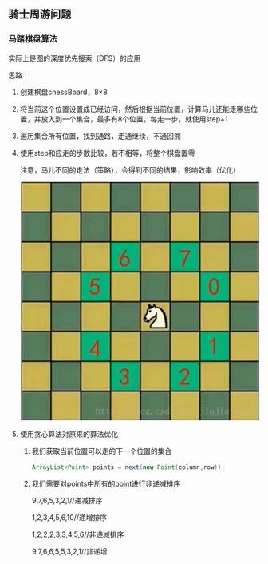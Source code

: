 ## 骑士周游问题

### 马踏棋盘算法

实际上是图的深度优先搜索（DFS）的应用

思路：

1. 创建棋盘chessBoard，8×8

2. 将当前这个位置设置成已经访问，然后根据当前位置，计算马儿还能走哪些位置，并放入到一个集合，最多有8个位置，每走一步，就使用step+1

3. 遍历集合所有位置，找到通路，走通继续，不通回溯

4. 使用step和应走的步数比较，若不相等，将整个棋盘置零

   注意，马儿不同的走法（策略），会得到不同的结果，影响效率（优化）
   
   ![image-20210614141657983](img/image-20210614141657983.png)
   
5. 使用贪心算法对原来的算法优化

   1. 我们获取当前位置可以走的下一个位置的集合

      ```java
      ArrayList<Point> points = next(new Point(column,row));
      ```

   2. 我们需要对points中所有的point进行非递减排序

      9,7,6,5,3,2,1//递减排序

      1,2,3,4,5,6,10//递增排序

      1,2,2,2,3,3,4,5,6//非递减排序

      9,7,6,6,5,5,3,2,1//非递增